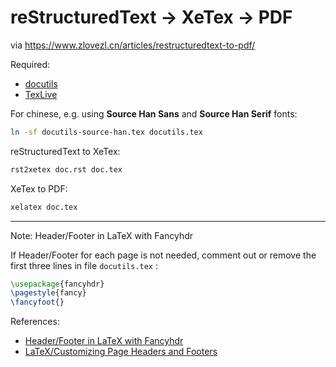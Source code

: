 # reStructuredText -> XeTex -> PDF

via https://www.zlovezl.cn/articles/restructuredtext-to-pdf/

Required:

* [docutils](http://docutils.sourceforge.net/)
* [TexLive](http://tug.org/texlive/)

For chinese, e.g. using **Source Han Sans** and **Source Han Serif** fonts:

```sh
ln -sf docutils-source-han.tex docutils.tex
```

reStructuredText to XeTex:

```sh
rst2xetex doc.rst doc.tex
```

XeTex to PDF:

```sh
xelatex doc.tex
```

----

Note: Header/Footer in LaTeX with Fancyhdr

If Header/Footer for each page is not needed, comment out or remove the first three lines in file `docutils.tex` :

```tex
\usepackage{fancyhdr}
\pagestyle{fancy}
\fancyfoot{}
```

References:

* [Header/Footer in LaTeX with Fancyhdr](https://texblog.org/2007/11/07/headerfooter-in-latex-with-fancyhdr/)
* [LaTeX/Customizing Page Headers and Footers](https://en.wikibooks.org/wiki/LaTeX/Customizing_Page_Headers_and_Footers)
